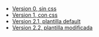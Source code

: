 - [Version 0, sin css](https://sebasreboreda.github.io/sebasot.github.io/v0/)
- [Version 1, con css](https://sebasreboreda.github.io/sebasot.github.io/v1/)
- [Version 2.1, plantilla default](https://sebasreboreda.github.io/sebasot.github.io/v2.1/)
- [Version 2.2, plantilla modificada](https://sebasreboreda.github.io/sebasot.github.io/v2.2/)
